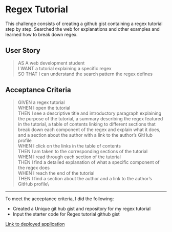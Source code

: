 # Regex Tutorial

This challenge consists of creating a github gist containing a regex tutorial step by step. Searched the web for explanations and other examples and learned how to break down regex. 

## User Story

> AS A web development student\
> I WANT a tutorial explaining a specific regex\
> SO THAT I can understand the search pattern the regex defines



## Acceptance Criteria

> GIVEN a regex tutorial\
> WHEN I open the tutorial\
> THEN I see a descriptive title and introductory paragraph explaining the purpose of the tutorial, a summary describing the regex featured in the tutorial, a table of contents linking to different sections that break down each component of the regex and explain what it does, and a section about the author with a link to the author’s GitHub profile\
> WHEN I click on the links in the table of contents\
> THEN I am taken to the corresponding sections of the tutorial\
> WHEN I read through each section of the tutorial\
> THEN I find a detailed explanation of what a specific component of the regex does\
> WHEN I reach the end of the tutorial\
> THEN I find a section about the author and a link to the author’s GitHub profile\


---

To meet the acceptance criteria, I did the following:
-  Created a Unique git hub gist and repository for my regex tutorial
-  Input the starter code for Regex tutorial github gist

[Link to deployed application]()
